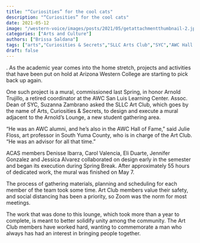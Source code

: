 ```yaml
---
title: "“Curiosities” for the cool cats"
description: "“Curiosities” for the cool cats"
date: 2021-05-12
image: "/western-voice/images/posts/2021/05/getattachmentthumbnail-2.jpg"
categories: ["Arts and Culture"]
authors: ["Brissa Saldana"]
tags: ["arts","Curiosities & Secrets","SLLC Arts Club","SYC","AWC Hall of Fame","Arizona Western College","Arnold Trujillo"]
draft: false
---
```

. As the academic year comes into the home stretch, projects and activities that have been put on hold at Arizona Western College are starting to pick back up again.

One such project is a mural, commissioned last Spring, in honor Arnold Trujillo, a retired coordinator at the AWC San Luis Learning Center. Assoc. Dean of SYC, Suzanna Zambrano asked the SLLC Art Club, which goes by the name of Arts, Curiosities & Secrets, to design and execute a mural adjacent to the Arnold’s Lounge, a new student gathering area.

“He was an AWC alumni, and he’s also in the AWC Hall of Fame,” said Julie Floss, art professor in South Yuma County, who is in charge of the Art Club. “He was an advisor for all that time.”

ACAS members Denisse Ibarra, Carol Valencia, Eli Duarte, Jennifer Gonzalez and Jessica Alvarez collaborated on design early in the semester and began its execution during Spring Break. After approximately 55 hours of dedicated work, the mural was finished on May 7.

The process of gathering materials, planning and scheduling for each member of the team took some time. Art Club members value their safety, and social distancing has been a priority, so Zoom was the norm for most meetings.

The work that was done to this lounge, which took more than a year to complete, is meant to better solidify unity among the community. The Art Club members have worked hard, wanting to commemorate a man who always has had an interest in bringing people together.